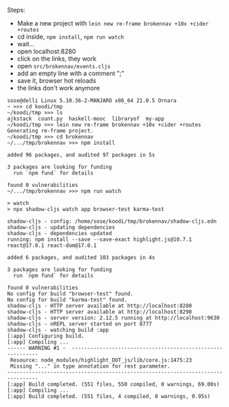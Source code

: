 Steps:

- Make a new project with `lein new re-frame brokennav +10x +cider +routes`
- cd inside, `npm install`, `npm run watch`
- wait...
- open localhost:8280
- click on the links, they work
- open `src/brokennav/events.cljs`
- add an empty line with a comment ";"
- save it, browser hot reloads
- the links don't work anymore

```
sose@delli Linux 5.10.36-2-MANJARO x86_64 21.0.5 Ornara
~ >>> cd koodi/tmp                        
~/koodi/tmp >>> ls     
ajkstack  count.py  haskell-mooc  libraryof  my-app
~/koodi/tmp >>> lein new re-frame brokennav +10x +cider +routes                           
Generating re-frame project.
~/koodi/tmp >>> cd brokennav      
~/.../tmp/brokennav >>> npm install              

added 96 packages, and audited 97 packages in 5s

3 packages are looking for funding
  run `npm fund` for details

found 0 vulnerabilities
~/.../tmp/brokennav >>> npm run watch     

> watch
> npx shadow-cljs watch app browser-test karma-test

shadow-cljs - config: /home/sose/koodi/tmp/brokennav/shadow-cljs.edn
shadow-cljs - updating dependencies
shadow-cljs - dependencies updated
running: npm install --save --save-exact highlight.js@10.7.1 react@17.0.1 react-dom@17.0.1

added 6 packages, and audited 103 packages in 4s

3 packages are looking for funding
  run `npm fund` for details

found 0 vulnerabilities
No config for build "browser-test" found.
No config for build "karma-test" found.
shadow-cljs - HTTP server available at http://localhost:8280
shadow-cljs - HTTP server available at http://localhost:8290
shadow-cljs - server version: 2.12.5 running at http://localhost:9630
shadow-cljs - nREPL server started on port 8777
shadow-cljs - watching build :app
[:app] Configuring build.
[:app] Compiling ...
------ WARNING #1 -  -----------------------------------------------------------
 Resource: node_modules/highlight_DOT_js/lib/core.js:1475:23
 Missing "..." in type annotation for rest parameter.
--------------------------------------------------------------------------------
[:app] Build completed. (551 files, 550 compiled, 0 warnings, 69.00s)
[:app] Compiling ...
[:app] Build completed. (551 files, 4 compiled, 0 warnings, 0.95s)
```